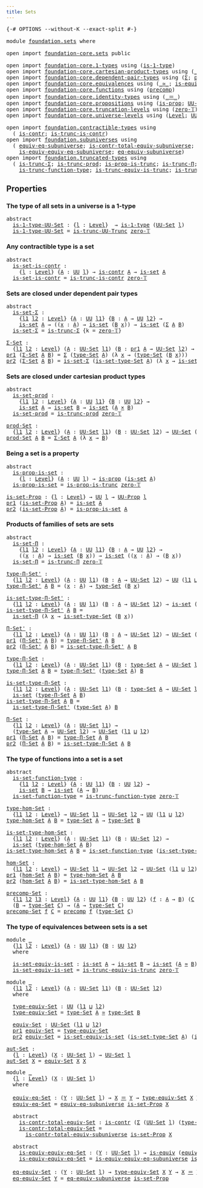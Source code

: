 ```yaml
---
title: Sets
---
```


<pre class="Agda"><a id="30" class="Symbol">{-#</a> <a id="34" class="Keyword">OPTIONS</a> <a id="42" class="Pragma">--without-K</a> <a id="54" class="Pragma">--exact-split</a> <a id="68" class="Symbol">#-}</a>

<a id="73" class="Keyword">module</a> <a id="80" href="foundation.sets.html" class="Module">foundation.sets</a> <a id="96" class="Keyword">where</a>

<a id="103" class="Keyword">open</a> <a id="108" class="Keyword">import</a> <a id="115" href="foundation-core.sets.html" class="Module">foundation-core.sets</a> <a id="136" class="Keyword">public</a>

<a id="144" class="Keyword">open</a> <a id="149" class="Keyword">import</a> <a id="156" href="foundation-core.1-types.html" class="Module">foundation-core.1-types</a> <a id="180" class="Keyword">using</a> <a id="186" class="Symbol">(</a><a id="187" href="foundation-core.1-types.html#807" class="Function">is-1-type</a><a id="196" class="Symbol">)</a>
<a id="198" class="Keyword">open</a> <a id="203" class="Keyword">import</a> <a id="210" href="foundation-core.cartesian-product-types.html" class="Module">foundation-core.cartesian-product-types</a> <a id="250" class="Keyword">using</a> <a id="256" class="Symbol">(</a><a id="257" href="foundation-core.cartesian-product-types.html#590" class="Function Operator">_×_</a><a id="260" class="Symbol">)</a>
<a id="262" class="Keyword">open</a> <a id="267" class="Keyword">import</a> <a id="274" href="foundation-core.dependent-pair-types.html" class="Module">foundation-core.dependent-pair-types</a> <a id="311" class="Keyword">using</a> <a id="317" class="Symbol">(</a><a id="318" href="foundation-core.dependent-pair-types.html#515" class="Record">Σ</a><a id="319" class="Symbol">;</a> <a id="321" href="foundation-core.dependent-pair-types.html#588" class="InductiveConstructor">pair</a><a id="325" class="Symbol">;</a> <a id="327" href="foundation-core.dependent-pair-types.html#605" class="Field">pr1</a><a id="330" class="Symbol">;</a> <a id="332" href="foundation-core.dependent-pair-types.html#617" class="Field">pr2</a><a id="335" class="Symbol">)</a>
<a id="337" class="Keyword">open</a> <a id="342" class="Keyword">import</a> <a id="349" href="foundation-core.equivalences.html" class="Module">foundation-core.equivalences</a> <a id="378" class="Keyword">using</a> <a id="384" class="Symbol">(</a><a id="385" href="foundation-core.equivalences.html#1621" class="Function Operator">_≃_</a><a id="388" class="Symbol">;</a> <a id="390" href="foundation-core.equivalences.html#1556" class="Function">is-equiv</a><a id="398" class="Symbol">)</a>
<a id="400" class="Keyword">open</a> <a id="405" class="Keyword">import</a> <a id="412" href="foundation-core.functions.html" class="Module">foundation-core.functions</a> <a id="438" class="Keyword">using</a> <a id="444" class="Symbol">(</a><a id="445" href="foundation-core.functions.html#938" class="Function">precomp</a><a id="452" class="Symbol">)</a>
<a id="454" class="Keyword">open</a> <a id="459" class="Keyword">import</a> <a id="466" href="foundation-core.identity-types.html" class="Module">foundation-core.identity-types</a> <a id="497" class="Keyword">using</a> <a id="503" class="Symbol">(</a><a id="504" href="foundation-core.identity-types.html#1865" class="Function Operator">_＝_</a><a id="507" class="Symbol">)</a>
<a id="509" class="Keyword">open</a> <a id="514" class="Keyword">import</a> <a id="521" href="foundation-core.propositions.html" class="Module">foundation-core.propositions</a> <a id="550" class="Keyword">using</a> <a id="556" class="Symbol">(</a><a id="557" href="foundation-core.propositions.html#1309" class="Function">is-prop</a><a id="564" class="Symbol">;</a> <a id="566" href="foundation-core.propositions.html#1393" class="Function">UU-Prop</a><a id="573" class="Symbol">)</a>
<a id="575" class="Keyword">open</a> <a id="580" class="Keyword">import</a> <a id="587" href="foundation-core.truncation-levels.html" class="Module">foundation-core.truncation-levels</a> <a id="621" class="Keyword">using</a> <a id="627" class="Symbol">(</a><a id="628" href="foundation-core.truncation-levels.html#492" class="Function">zero-𝕋</a><a id="634" class="Symbol">)</a>
<a id="636" class="Keyword">open</a> <a id="641" class="Keyword">import</a> <a id="648" href="foundation-core.universe-levels.html" class="Module">foundation-core.universe-levels</a> <a id="680" class="Keyword">using</a> <a id="686" class="Symbol">(</a><a id="687" href="Agda.Primitive.html#597" class="Postulate">Level</a><a id="692" class="Symbol">;</a> <a id="694" href="foundation-core.universe-levels.html#235" class="Primitive">UU</a><a id="696" class="Symbol">;</a> <a id="698" href="Agda.Primitive.html#810" class="Primitive Operator">_⊔_</a><a id="701" class="Symbol">)</a>

<a id="704" class="Keyword">open</a> <a id="709" class="Keyword">import</a> <a id="716" href="foundation.contractible-types.html" class="Module">foundation.contractible-types</a> <a id="746" class="Keyword">using</a>
  <a id="754" class="Symbol">(</a> <a id="756" href="foundation-core.contractible-types.html#1006" class="Function">is-contr</a><a id="764" class="Symbol">;</a> <a id="766" href="foundation.contractible-types.html#3778" class="Function">is-trunc-is-contr</a><a id="783" class="Symbol">)</a>
<a id="785" class="Keyword">open</a> <a id="790" class="Keyword">import</a> <a id="797" href="foundation.subuniverses.html" class="Module">foundation.subuniverses</a> <a id="821" class="Keyword">using</a>
  <a id="829" class="Symbol">(</a> <a id="831" href="foundation.subuniverses.html#2750" class="Function">equiv-eq-subuniverse</a><a id="851" class="Symbol">;</a> <a id="853" href="foundation.subuniverses.html#2955" class="Function">is-contr-total-equiv-subuniverse</a><a id="885" class="Symbol">;</a>
    <a id="891" href="foundation.subuniverses.html#3335" class="Function">is-equiv-equiv-eq-subuniverse</a><a id="920" class="Symbol">;</a> <a id="922" href="foundation.subuniverses.html#3975" class="Function">eq-equiv-subuniverse</a><a id="942" class="Symbol">)</a>
<a id="944" class="Keyword">open</a> <a id="949" class="Keyword">import</a> <a id="956" href="foundation.truncated-types.html" class="Module">foundation.truncated-types</a> <a id="983" class="Keyword">using</a>
  <a id="991" class="Symbol">(</a> <a id="993" href="foundation-core.truncated-types.html#5758" class="Function">is-trunc-Σ</a><a id="1003" class="Symbol">;</a> <a id="1005" href="foundation-core.truncated-types.html#7023" class="Function">is-trunc-prod</a><a id="1018" class="Symbol">;</a> <a id="1020" href="foundation-core.truncated-types.html#11466" class="Function">is-prop-is-trunc</a><a id="1036" class="Symbol">;</a> <a id="1038" href="foundation-core.truncated-types.html#8604" class="Function">is-trunc-Π</a><a id="1048" class="Symbol">;</a>
    <a id="1054" href="foundation-core.truncated-types.html#10454" class="Function">is-trunc-function-type</a><a id="1076" class="Symbol">;</a> <a id="1078" href="foundation-core.truncated-types.html#12037" class="Function">is-trunc-equiv-is-trunc</a><a id="1101" class="Symbol">;</a> <a id="1103" href="foundation.truncated-types.html#896" class="Function">is-trunc-UU-Trunc</a><a id="1120" class="Symbol">)</a>
</pre>
## Properties

### The type of all sets in a universe is a 1-type

<pre class="Agda"><a id="1198" class="Keyword">abstract</a>
  <a id="is-1-type-UU-Set"></a><a id="1209" href="foundation.sets.html#1209" class="Function">is-1-type-UU-Set</a> <a id="1226" class="Symbol">:</a> <a id="1228" class="Symbol">{</a><a id="1229" href="foundation.sets.html#1229" class="Bound">l</a> <a id="1231" class="Symbol">:</a> <a id="1233" href="Agda.Primitive.html#597" class="Postulate">Level</a><a id="1238" class="Symbol">}</a>  <a id="1241" class="Symbol">→</a> <a id="1243" href="foundation-core.1-types.html#807" class="Function">is-1-type</a> <a id="1253" class="Symbol">(</a><a id="1254" href="foundation-core.sets.html#1190" class="Function">UU-Set</a> <a id="1261" href="foundation.sets.html#1229" class="Bound">l</a><a id="1262" class="Symbol">)</a>
  <a id="1266" href="foundation.sets.html#1209" class="Function">is-1-type-UU-Set</a> <a id="1283" class="Symbol">=</a> <a id="1285" href="foundation.truncated-types.html#896" class="Function">is-trunc-UU-Trunc</a> <a id="1303" href="foundation-core.truncation-levels.html#492" class="Function">zero-𝕋</a>
</pre>
### Any contractible type is a set

<pre class="Agda"><a id="1359" class="Keyword">abstract</a>
  <a id="is-set-is-contr"></a><a id="1370" href="foundation.sets.html#1370" class="Function">is-set-is-contr</a> <a id="1386" class="Symbol">:</a>
    <a id="1392" class="Symbol">{</a><a id="1393" href="foundation.sets.html#1393" class="Bound">l</a> <a id="1395" class="Symbol">:</a> <a id="1397" href="Agda.Primitive.html#597" class="Postulate">Level</a><a id="1402" class="Symbol">}</a> <a id="1404" class="Symbol">{</a><a id="1405" href="foundation.sets.html#1405" class="Bound">A</a> <a id="1407" class="Symbol">:</a> <a id="1409" href="foundation-core.universe-levels.html#235" class="Primitive">UU</a> <a id="1412" href="foundation.sets.html#1393" class="Bound">l</a><a id="1413" class="Symbol">}</a> <a id="1415" class="Symbol">→</a> <a id="1417" href="foundation-core.contractible-types.html#1006" class="Function">is-contr</a> <a id="1426" href="foundation.sets.html#1405" class="Bound">A</a> <a id="1428" class="Symbol">→</a> <a id="1430" href="foundation-core.sets.html#1113" class="Function">is-set</a> <a id="1437" href="foundation.sets.html#1405" class="Bound">A</a>
  <a id="1441" href="foundation.sets.html#1370" class="Function">is-set-is-contr</a> <a id="1457" class="Symbol">=</a> <a id="1459" href="foundation.contractible-types.html#3778" class="Function">is-trunc-is-contr</a> <a id="1477" href="foundation-core.truncation-levels.html#492" class="Function">zero-𝕋</a>
</pre>
### Sets are closed under dependent pair types

<pre class="Agda"><a id="1545" class="Keyword">abstract</a>
  <a id="is-set-Σ"></a><a id="1556" href="foundation.sets.html#1556" class="Function">is-set-Σ</a> <a id="1565" class="Symbol">:</a>
    <a id="1571" class="Symbol">{</a><a id="1572" href="foundation.sets.html#1572" class="Bound">l1</a> <a id="1575" href="foundation.sets.html#1575" class="Bound">l2</a> <a id="1578" class="Symbol">:</a> <a id="1580" href="Agda.Primitive.html#597" class="Postulate">Level</a><a id="1585" class="Symbol">}</a> <a id="1587" class="Symbol">{</a><a id="1588" href="foundation.sets.html#1588" class="Bound">A</a> <a id="1590" class="Symbol">:</a> <a id="1592" href="foundation-core.universe-levels.html#235" class="Primitive">UU</a> <a id="1595" href="foundation.sets.html#1572" class="Bound">l1</a><a id="1597" class="Symbol">}</a> <a id="1599" class="Symbol">{</a><a id="1600" href="foundation.sets.html#1600" class="Bound">B</a> <a id="1602" class="Symbol">:</a> <a id="1604" href="foundation.sets.html#1588" class="Bound">A</a> <a id="1606" class="Symbol">→</a> <a id="1608" href="foundation-core.universe-levels.html#235" class="Primitive">UU</a> <a id="1611" href="foundation.sets.html#1575" class="Bound">l2</a><a id="1613" class="Symbol">}</a> <a id="1615" class="Symbol">→</a>
    <a id="1621" href="foundation-core.sets.html#1113" class="Function">is-set</a> <a id="1628" href="foundation.sets.html#1588" class="Bound">A</a> <a id="1630" class="Symbol">→</a> <a id="1632" class="Symbol">((</a><a id="1634" href="foundation.sets.html#1634" class="Bound">x</a> <a id="1636" class="Symbol">:</a> <a id="1638" href="foundation.sets.html#1588" class="Bound">A</a><a id="1639" class="Symbol">)</a> <a id="1641" class="Symbol">→</a> <a id="1643" href="foundation-core.sets.html#1113" class="Function">is-set</a> <a id="1650" class="Symbol">(</a><a id="1651" href="foundation.sets.html#1600" class="Bound">B</a> <a id="1653" href="foundation.sets.html#1634" class="Bound">x</a><a id="1654" class="Symbol">))</a> <a id="1657" class="Symbol">→</a> <a id="1659" href="foundation-core.sets.html#1113" class="Function">is-set</a> <a id="1666" class="Symbol">(</a><a id="1667" href="foundation-core.dependent-pair-types.html#515" class="Record">Σ</a> <a id="1669" href="foundation.sets.html#1588" class="Bound">A</a> <a id="1671" href="foundation.sets.html#1600" class="Bound">B</a><a id="1672" class="Symbol">)</a>
  <a id="1676" href="foundation.sets.html#1556" class="Function">is-set-Σ</a> <a id="1685" class="Symbol">=</a> <a id="1687" href="foundation-core.truncated-types.html#5758" class="Function">is-trunc-Σ</a> <a id="1698" class="Symbol">{</a><a id="1699" class="Argument">k</a> <a id="1701" class="Symbol">=</a> <a id="1703" href="foundation-core.truncation-levels.html#492" class="Function">zero-𝕋</a><a id="1709" class="Symbol">}</a>

<a id="Σ-Set"></a><a id="1712" href="foundation.sets.html#1712" class="Function">Σ-Set</a> <a id="1718" class="Symbol">:</a>
  <a id="1722" class="Symbol">{</a><a id="1723" href="foundation.sets.html#1723" class="Bound">l1</a> <a id="1726" href="foundation.sets.html#1726" class="Bound">l2</a> <a id="1729" class="Symbol">:</a> <a id="1731" href="Agda.Primitive.html#597" class="Postulate">Level</a><a id="1736" class="Symbol">}</a> <a id="1738" class="Symbol">(</a><a id="1739" href="foundation.sets.html#1739" class="Bound">A</a> <a id="1741" class="Symbol">:</a> <a id="1743" href="foundation-core.sets.html#1190" class="Function">UU-Set</a> <a id="1750" href="foundation.sets.html#1723" class="Bound">l1</a><a id="1752" class="Symbol">)</a> <a id="1754" class="Symbol">(</a><a id="1755" href="foundation.sets.html#1755" class="Bound">B</a> <a id="1757" class="Symbol">:</a> <a id="1759" href="foundation-core.dependent-pair-types.html#605" class="Field">pr1</a> <a id="1763" href="foundation.sets.html#1739" class="Bound">A</a> <a id="1765" class="Symbol">→</a> <a id="1767" href="foundation-core.sets.html#1190" class="Function">UU-Set</a> <a id="1774" href="foundation.sets.html#1726" class="Bound">l2</a><a id="1776" class="Symbol">)</a> <a id="1778" class="Symbol">→</a> <a id="1780" href="foundation-core.sets.html#1190" class="Function">UU-Set</a> <a id="1787" class="Symbol">(</a><a id="1788" href="foundation.sets.html#1723" class="Bound">l1</a> <a id="1791" href="Agda.Primitive.html#810" class="Primitive Operator">⊔</a> <a id="1793" href="foundation.sets.html#1726" class="Bound">l2</a><a id="1795" class="Symbol">)</a>
<a id="1797" href="foundation-core.dependent-pair-types.html#605" class="Field">pr1</a> <a id="1801" class="Symbol">(</a><a id="1802" href="foundation.sets.html#1712" class="Function">Σ-Set</a> <a id="1808" href="foundation.sets.html#1808" class="Bound">A</a> <a id="1810" href="foundation.sets.html#1810" class="Bound">B</a><a id="1811" class="Symbol">)</a> <a id="1813" class="Symbol">=</a> <a id="1815" href="foundation-core.dependent-pair-types.html#515" class="Record">Σ</a> <a id="1817" class="Symbol">(</a><a id="1818" href="foundation-core.sets.html#1304" class="Function">type-Set</a> <a id="1827" href="foundation.sets.html#1808" class="Bound">A</a><a id="1828" class="Symbol">)</a> <a id="1830" class="Symbol">(λ</a> <a id="1833" href="foundation.sets.html#1833" class="Bound">x</a> <a id="1835" class="Symbol">→</a> <a id="1837" class="Symbol">(</a><a id="1838" href="foundation-core.sets.html#1304" class="Function">type-Set</a> <a id="1847" class="Symbol">(</a><a id="1848" href="foundation.sets.html#1810" class="Bound">B</a> <a id="1850" href="foundation.sets.html#1833" class="Bound">x</a><a id="1851" class="Symbol">)))</a>
<a id="1855" href="foundation-core.dependent-pair-types.html#617" class="Field">pr2</a> <a id="1859" class="Symbol">(</a><a id="1860" href="foundation.sets.html#1712" class="Function">Σ-Set</a> <a id="1866" href="foundation.sets.html#1866" class="Bound">A</a> <a id="1868" href="foundation.sets.html#1868" class="Bound">B</a><a id="1869" class="Symbol">)</a> <a id="1871" class="Symbol">=</a> <a id="1873" href="foundation.sets.html#1556" class="Function">is-set-Σ</a> <a id="1882" class="Symbol">(</a><a id="1883" href="foundation-core.sets.html#1355" class="Function">is-set-type-Set</a> <a id="1899" href="foundation.sets.html#1866" class="Bound">A</a><a id="1900" class="Symbol">)</a> <a id="1902" class="Symbol">(λ</a> <a id="1905" href="foundation.sets.html#1905" class="Bound">x</a> <a id="1907" class="Symbol">→</a> <a id="1909" href="foundation-core.sets.html#1355" class="Function">is-set-type-Set</a> <a id="1925" class="Symbol">(</a><a id="1926" href="foundation.sets.html#1868" class="Bound">B</a> <a id="1928" href="foundation.sets.html#1905" class="Bound">x</a><a id="1929" class="Symbol">))</a>
</pre>
### Sets are closed under cartesian product types

<pre class="Agda"><a id="1996" class="Keyword">abstract</a>
  <a id="is-set-prod"></a><a id="2007" href="foundation.sets.html#2007" class="Function">is-set-prod</a> <a id="2019" class="Symbol">:</a>
    <a id="2025" class="Symbol">{</a><a id="2026" href="foundation.sets.html#2026" class="Bound">l1</a> <a id="2029" href="foundation.sets.html#2029" class="Bound">l2</a> <a id="2032" class="Symbol">:</a> <a id="2034" href="Agda.Primitive.html#597" class="Postulate">Level</a><a id="2039" class="Symbol">}</a> <a id="2041" class="Symbol">{</a><a id="2042" href="foundation.sets.html#2042" class="Bound">A</a> <a id="2044" class="Symbol">:</a> <a id="2046" href="foundation-core.universe-levels.html#235" class="Primitive">UU</a> <a id="2049" href="foundation.sets.html#2026" class="Bound">l1</a><a id="2051" class="Symbol">}</a> <a id="2053" class="Symbol">{</a><a id="2054" href="foundation.sets.html#2054" class="Bound">B</a> <a id="2056" class="Symbol">:</a> <a id="2058" href="foundation-core.universe-levels.html#235" class="Primitive">UU</a> <a id="2061" href="foundation.sets.html#2029" class="Bound">l2</a><a id="2063" class="Symbol">}</a> <a id="2065" class="Symbol">→</a>
    <a id="2071" href="foundation-core.sets.html#1113" class="Function">is-set</a> <a id="2078" href="foundation.sets.html#2042" class="Bound">A</a> <a id="2080" class="Symbol">→</a> <a id="2082" href="foundation-core.sets.html#1113" class="Function">is-set</a> <a id="2089" href="foundation.sets.html#2054" class="Bound">B</a> <a id="2091" class="Symbol">→</a> <a id="2093" href="foundation-core.sets.html#1113" class="Function">is-set</a> <a id="2100" class="Symbol">(</a><a id="2101" href="foundation.sets.html#2042" class="Bound">A</a> <a id="2103" href="foundation-core.cartesian-product-types.html#590" class="Function Operator">×</a> <a id="2105" href="foundation.sets.html#2054" class="Bound">B</a><a id="2106" class="Symbol">)</a>
  <a id="2110" href="foundation.sets.html#2007" class="Function">is-set-prod</a> <a id="2122" class="Symbol">=</a> <a id="2124" href="foundation-core.truncated-types.html#7023" class="Function">is-trunc-prod</a> <a id="2138" href="foundation-core.truncation-levels.html#492" class="Function">zero-𝕋</a>
  
<a id="prod-Set"></a><a id="2148" href="foundation.sets.html#2148" class="Function">prod-Set</a> <a id="2157" class="Symbol">:</a>
  <a id="2161" class="Symbol">{</a><a id="2162" href="foundation.sets.html#2162" class="Bound">l1</a> <a id="2165" href="foundation.sets.html#2165" class="Bound">l2</a> <a id="2168" class="Symbol">:</a> <a id="2170" href="Agda.Primitive.html#597" class="Postulate">Level</a><a id="2175" class="Symbol">}</a> <a id="2177" class="Symbol">(</a><a id="2178" href="foundation.sets.html#2178" class="Bound">A</a> <a id="2180" class="Symbol">:</a> <a id="2182" href="foundation-core.sets.html#1190" class="Function">UU-Set</a> <a id="2189" href="foundation.sets.html#2162" class="Bound">l1</a><a id="2191" class="Symbol">)</a> <a id="2193" class="Symbol">(</a><a id="2194" href="foundation.sets.html#2194" class="Bound">B</a> <a id="2196" class="Symbol">:</a> <a id="2198" href="foundation-core.sets.html#1190" class="Function">UU-Set</a> <a id="2205" href="foundation.sets.html#2165" class="Bound">l2</a><a id="2207" class="Symbol">)</a> <a id="2209" class="Symbol">→</a> <a id="2211" href="foundation-core.sets.html#1190" class="Function">UU-Set</a> <a id="2218" class="Symbol">(</a><a id="2219" href="foundation.sets.html#2162" class="Bound">l1</a> <a id="2222" href="Agda.Primitive.html#810" class="Primitive Operator">⊔</a> <a id="2224" href="foundation.sets.html#2165" class="Bound">l2</a><a id="2226" class="Symbol">)</a>
<a id="2228" href="foundation.sets.html#2148" class="Function">prod-Set</a> <a id="2237" href="foundation.sets.html#2237" class="Bound">A</a> <a id="2239" href="foundation.sets.html#2239" class="Bound">B</a> <a id="2241" class="Symbol">=</a> <a id="2243" href="foundation.sets.html#1712" class="Function">Σ-Set</a> <a id="2249" href="foundation.sets.html#2237" class="Bound">A</a> <a id="2251" class="Symbol">(λ</a> <a id="2254" href="foundation.sets.html#2254" class="Bound">x</a> <a id="2256" class="Symbol">→</a> <a id="2258" href="foundation.sets.html#2239" class="Bound">B</a><a id="2259" class="Symbol">)</a>
</pre>
### Being a set is a property

<pre class="Agda"><a id="2305" class="Keyword">abstract</a>
  <a id="is-prop-is-set"></a><a id="2316" href="foundation.sets.html#2316" class="Function">is-prop-is-set</a> <a id="2331" class="Symbol">:</a>
    <a id="2337" class="Symbol">{</a><a id="2338" href="foundation.sets.html#2338" class="Bound">l</a> <a id="2340" class="Symbol">:</a> <a id="2342" href="Agda.Primitive.html#597" class="Postulate">Level</a><a id="2347" class="Symbol">}</a> <a id="2349" class="Symbol">(</a><a id="2350" href="foundation.sets.html#2350" class="Bound">A</a> <a id="2352" class="Symbol">:</a> <a id="2354" href="foundation-core.universe-levels.html#235" class="Primitive">UU</a> <a id="2357" href="foundation.sets.html#2338" class="Bound">l</a><a id="2358" class="Symbol">)</a> <a id="2360" class="Symbol">→</a> <a id="2362" href="foundation-core.propositions.html#1309" class="Function">is-prop</a> <a id="2370" class="Symbol">(</a><a id="2371" href="foundation-core.sets.html#1113" class="Function">is-set</a> <a id="2378" href="foundation.sets.html#2350" class="Bound">A</a><a id="2379" class="Symbol">)</a>
  <a id="2383" href="foundation.sets.html#2316" class="Function">is-prop-is-set</a> <a id="2398" class="Symbol">=</a> <a id="2400" href="foundation-core.truncated-types.html#11466" class="Function">is-prop-is-trunc</a> <a id="2417" href="foundation-core.truncation-levels.html#492" class="Function">zero-𝕋</a>

<a id="is-set-Prop"></a><a id="2425" href="foundation.sets.html#2425" class="Function">is-set-Prop</a> <a id="2437" class="Symbol">:</a> <a id="2439" class="Symbol">{</a><a id="2440" href="foundation.sets.html#2440" class="Bound">l</a> <a id="2442" class="Symbol">:</a> <a id="2444" href="Agda.Primitive.html#597" class="Postulate">Level</a><a id="2449" class="Symbol">}</a> <a id="2451" class="Symbol">→</a> <a id="2453" href="foundation-core.universe-levels.html#235" class="Primitive">UU</a> <a id="2456" href="foundation.sets.html#2440" class="Bound">l</a> <a id="2458" class="Symbol">→</a> <a id="2460" href="foundation-core.propositions.html#1393" class="Function">UU-Prop</a> <a id="2468" href="foundation.sets.html#2440" class="Bound">l</a>
<a id="2470" href="foundation-core.dependent-pair-types.html#605" class="Field">pr1</a> <a id="2474" class="Symbol">(</a><a id="2475" href="foundation.sets.html#2425" class="Function">is-set-Prop</a> <a id="2487" href="foundation.sets.html#2487" class="Bound">A</a><a id="2488" class="Symbol">)</a> <a id="2490" class="Symbol">=</a> <a id="2492" href="foundation-core.sets.html#1113" class="Function">is-set</a> <a id="2499" href="foundation.sets.html#2487" class="Bound">A</a>
<a id="2501" href="foundation-core.dependent-pair-types.html#617" class="Field">pr2</a> <a id="2505" class="Symbol">(</a><a id="2506" href="foundation.sets.html#2425" class="Function">is-set-Prop</a> <a id="2518" href="foundation.sets.html#2518" class="Bound">A</a><a id="2519" class="Symbol">)</a> <a id="2521" class="Symbol">=</a> <a id="2523" href="foundation.sets.html#2316" class="Function">is-prop-is-set</a> <a id="2538" href="foundation.sets.html#2518" class="Bound">A</a>
</pre>
### Products of families of sets are sets

<pre class="Agda"><a id="2596" class="Keyword">abstract</a>
  <a id="is-set-Π"></a><a id="2607" href="foundation.sets.html#2607" class="Function">is-set-Π</a> <a id="2616" class="Symbol">:</a>
    <a id="2622" class="Symbol">{</a><a id="2623" href="foundation.sets.html#2623" class="Bound">l1</a> <a id="2626" href="foundation.sets.html#2626" class="Bound">l2</a> <a id="2629" class="Symbol">:</a> <a id="2631" href="Agda.Primitive.html#597" class="Postulate">Level</a><a id="2636" class="Symbol">}</a> <a id="2638" class="Symbol">{</a><a id="2639" href="foundation.sets.html#2639" class="Bound">A</a> <a id="2641" class="Symbol">:</a> <a id="2643" href="foundation-core.universe-levels.html#235" class="Primitive">UU</a> <a id="2646" href="foundation.sets.html#2623" class="Bound">l1</a><a id="2648" class="Symbol">}</a> <a id="2650" class="Symbol">{</a><a id="2651" href="foundation.sets.html#2651" class="Bound">B</a> <a id="2653" class="Symbol">:</a> <a id="2655" href="foundation.sets.html#2639" class="Bound">A</a> <a id="2657" class="Symbol">→</a> <a id="2659" href="foundation-core.universe-levels.html#235" class="Primitive">UU</a> <a id="2662" href="foundation.sets.html#2626" class="Bound">l2</a><a id="2664" class="Symbol">}</a> <a id="2666" class="Symbol">→</a>
    <a id="2672" class="Symbol">((</a><a id="2674" href="foundation.sets.html#2674" class="Bound">x</a> <a id="2676" class="Symbol">:</a> <a id="2678" href="foundation.sets.html#2639" class="Bound">A</a><a id="2679" class="Symbol">)</a> <a id="2681" class="Symbol">→</a> <a id="2683" href="foundation-core.sets.html#1113" class="Function">is-set</a> <a id="2690" class="Symbol">(</a><a id="2691" href="foundation.sets.html#2651" class="Bound">B</a> <a id="2693" href="foundation.sets.html#2674" class="Bound">x</a><a id="2694" class="Symbol">))</a> <a id="2697" class="Symbol">→</a> <a id="2699" href="foundation-core.sets.html#1113" class="Function">is-set</a> <a id="2706" class="Symbol">((</a><a id="2708" href="foundation.sets.html#2708" class="Bound">x</a> <a id="2710" class="Symbol">:</a> <a id="2712" href="foundation.sets.html#2639" class="Bound">A</a><a id="2713" class="Symbol">)</a> <a id="2715" class="Symbol">→</a> <a id="2717" class="Symbol">(</a><a id="2718" href="foundation.sets.html#2651" class="Bound">B</a> <a id="2720" href="foundation.sets.html#2708" class="Bound">x</a><a id="2721" class="Symbol">))</a>
  <a id="2726" href="foundation.sets.html#2607" class="Function">is-set-Π</a> <a id="2735" class="Symbol">=</a> <a id="2737" href="foundation-core.truncated-types.html#8604" class="Function">is-trunc-Π</a> <a id="2748" href="foundation-core.truncation-levels.html#492" class="Function">zero-𝕋</a>

<a id="type-Π-Set&#39;"></a><a id="2756" href="foundation.sets.html#2756" class="Function">type-Π-Set&#39;</a> <a id="2768" class="Symbol">:</a>
  <a id="2772" class="Symbol">{</a><a id="2773" href="foundation.sets.html#2773" class="Bound">l1</a> <a id="2776" href="foundation.sets.html#2776" class="Bound">l2</a> <a id="2779" class="Symbol">:</a> <a id="2781" href="Agda.Primitive.html#597" class="Postulate">Level</a><a id="2786" class="Symbol">}</a> <a id="2788" class="Symbol">(</a><a id="2789" href="foundation.sets.html#2789" class="Bound">A</a> <a id="2791" class="Symbol">:</a> <a id="2793" href="foundation-core.universe-levels.html#235" class="Primitive">UU</a> <a id="2796" href="foundation.sets.html#2773" class="Bound">l1</a><a id="2798" class="Symbol">)</a> <a id="2800" class="Symbol">(</a><a id="2801" href="foundation.sets.html#2801" class="Bound">B</a> <a id="2803" class="Symbol">:</a> <a id="2805" href="foundation.sets.html#2789" class="Bound">A</a> <a id="2807" class="Symbol">→</a> <a id="2809" href="foundation-core.sets.html#1190" class="Function">UU-Set</a> <a id="2816" href="foundation.sets.html#2776" class="Bound">l2</a><a id="2818" class="Symbol">)</a> <a id="2820" class="Symbol">→</a> <a id="2822" href="foundation-core.universe-levels.html#235" class="Primitive">UU</a> <a id="2825" class="Symbol">(</a><a id="2826" href="foundation.sets.html#2773" class="Bound">l1</a> <a id="2829" href="Agda.Primitive.html#810" class="Primitive Operator">⊔</a> <a id="2831" href="foundation.sets.html#2776" class="Bound">l2</a><a id="2833" class="Symbol">)</a>
<a id="2835" href="foundation.sets.html#2756" class="Function">type-Π-Set&#39;</a> <a id="2847" href="foundation.sets.html#2847" class="Bound">A</a> <a id="2849" href="foundation.sets.html#2849" class="Bound">B</a> <a id="2851" class="Symbol">=</a> <a id="2853" class="Symbol">(</a><a id="2854" href="foundation.sets.html#2854" class="Bound">x</a> <a id="2856" class="Symbol">:</a> <a id="2858" href="foundation.sets.html#2847" class="Bound">A</a><a id="2859" class="Symbol">)</a> <a id="2861" class="Symbol">→</a> <a id="2863" href="foundation-core.sets.html#1304" class="Function">type-Set</a> <a id="2872" class="Symbol">(</a><a id="2873" href="foundation.sets.html#2849" class="Bound">B</a> <a id="2875" href="foundation.sets.html#2854" class="Bound">x</a><a id="2876" class="Symbol">)</a>

<a id="is-set-type-Π-Set&#39;"></a><a id="2879" href="foundation.sets.html#2879" class="Function">is-set-type-Π-Set&#39;</a> <a id="2898" class="Symbol">:</a>
  <a id="2902" class="Symbol">{</a><a id="2903" href="foundation.sets.html#2903" class="Bound">l1</a> <a id="2906" href="foundation.sets.html#2906" class="Bound">l2</a> <a id="2909" class="Symbol">:</a> <a id="2911" href="Agda.Primitive.html#597" class="Postulate">Level</a><a id="2916" class="Symbol">}</a> <a id="2918" class="Symbol">(</a><a id="2919" href="foundation.sets.html#2919" class="Bound">A</a> <a id="2921" class="Symbol">:</a> <a id="2923" href="foundation-core.universe-levels.html#235" class="Primitive">UU</a> <a id="2926" href="foundation.sets.html#2903" class="Bound">l1</a><a id="2928" class="Symbol">)</a> <a id="2930" class="Symbol">(</a><a id="2931" href="foundation.sets.html#2931" class="Bound">B</a> <a id="2933" class="Symbol">:</a> <a id="2935" href="foundation.sets.html#2919" class="Bound">A</a> <a id="2937" class="Symbol">→</a> <a id="2939" href="foundation-core.sets.html#1190" class="Function">UU-Set</a> <a id="2946" href="foundation.sets.html#2906" class="Bound">l2</a><a id="2948" class="Symbol">)</a> <a id="2950" class="Symbol">→</a> <a id="2952" href="foundation-core.sets.html#1113" class="Function">is-set</a> <a id="2959" class="Symbol">(</a><a id="2960" href="foundation.sets.html#2756" class="Function">type-Π-Set&#39;</a> <a id="2972" href="foundation.sets.html#2919" class="Bound">A</a> <a id="2974" href="foundation.sets.html#2931" class="Bound">B</a><a id="2975" class="Symbol">)</a>
<a id="2977" href="foundation.sets.html#2879" class="Function">is-set-type-Π-Set&#39;</a> <a id="2996" href="foundation.sets.html#2996" class="Bound">A</a> <a id="2998" href="foundation.sets.html#2998" class="Bound">B</a> <a id="3000" class="Symbol">=</a>
  <a id="3004" href="foundation.sets.html#2607" class="Function">is-set-Π</a> <a id="3013" class="Symbol">(λ</a> <a id="3016" href="foundation.sets.html#3016" class="Bound">x</a> <a id="3018" class="Symbol">→</a> <a id="3020" href="foundation-core.sets.html#1355" class="Function">is-set-type-Set</a> <a id="3036" class="Symbol">(</a><a id="3037" href="foundation.sets.html#2998" class="Bound">B</a> <a id="3039" href="foundation.sets.html#3016" class="Bound">x</a><a id="3040" class="Symbol">))</a>

<a id="Π-Set&#39;"></a><a id="3044" href="foundation.sets.html#3044" class="Function">Π-Set&#39;</a> <a id="3051" class="Symbol">:</a>
  <a id="3055" class="Symbol">{</a><a id="3056" href="foundation.sets.html#3056" class="Bound">l1</a> <a id="3059" href="foundation.sets.html#3059" class="Bound">l2</a> <a id="3062" class="Symbol">:</a> <a id="3064" href="Agda.Primitive.html#597" class="Postulate">Level</a><a id="3069" class="Symbol">}</a> <a id="3071" class="Symbol">(</a><a id="3072" href="foundation.sets.html#3072" class="Bound">A</a> <a id="3074" class="Symbol">:</a> <a id="3076" href="foundation-core.universe-levels.html#235" class="Primitive">UU</a> <a id="3079" href="foundation.sets.html#3056" class="Bound">l1</a><a id="3081" class="Symbol">)</a> <a id="3083" class="Symbol">(</a><a id="3084" href="foundation.sets.html#3084" class="Bound">B</a> <a id="3086" class="Symbol">:</a> <a id="3088" href="foundation.sets.html#3072" class="Bound">A</a> <a id="3090" class="Symbol">→</a> <a id="3092" href="foundation-core.sets.html#1190" class="Function">UU-Set</a> <a id="3099" href="foundation.sets.html#3059" class="Bound">l2</a><a id="3101" class="Symbol">)</a> <a id="3103" class="Symbol">→</a> <a id="3105" href="foundation-core.sets.html#1190" class="Function">UU-Set</a> <a id="3112" class="Symbol">(</a><a id="3113" href="foundation.sets.html#3056" class="Bound">l1</a> <a id="3116" href="Agda.Primitive.html#810" class="Primitive Operator">⊔</a> <a id="3118" href="foundation.sets.html#3059" class="Bound">l2</a><a id="3120" class="Symbol">)</a>
<a id="3122" href="foundation-core.dependent-pair-types.html#605" class="Field">pr1</a> <a id="3126" class="Symbol">(</a><a id="3127" href="foundation.sets.html#3044" class="Function">Π-Set&#39;</a> <a id="3134" href="foundation.sets.html#3134" class="Bound">A</a> <a id="3136" href="foundation.sets.html#3136" class="Bound">B</a><a id="3137" class="Symbol">)</a> <a id="3139" class="Symbol">=</a> <a id="3141" href="foundation.sets.html#2756" class="Function">type-Π-Set&#39;</a> <a id="3153" href="foundation.sets.html#3134" class="Bound">A</a> <a id="3155" href="foundation.sets.html#3136" class="Bound">B</a>
<a id="3157" href="foundation-core.dependent-pair-types.html#617" class="Field">pr2</a> <a id="3161" class="Symbol">(</a><a id="3162" href="foundation.sets.html#3044" class="Function">Π-Set&#39;</a> <a id="3169" href="foundation.sets.html#3169" class="Bound">A</a> <a id="3171" href="foundation.sets.html#3171" class="Bound">B</a><a id="3172" class="Symbol">)</a> <a id="3174" class="Symbol">=</a> <a id="3176" href="foundation.sets.html#2879" class="Function">is-set-type-Π-Set&#39;</a> <a id="3195" href="foundation.sets.html#3169" class="Bound">A</a> <a id="3197" href="foundation.sets.html#3171" class="Bound">B</a>

<a id="type-Π-Set"></a><a id="3200" href="foundation.sets.html#3200" class="Function">type-Π-Set</a> <a id="3211" class="Symbol">:</a>
  <a id="3215" class="Symbol">{</a><a id="3216" href="foundation.sets.html#3216" class="Bound">l1</a> <a id="3219" href="foundation.sets.html#3219" class="Bound">l2</a> <a id="3222" class="Symbol">:</a> <a id="3224" href="Agda.Primitive.html#597" class="Postulate">Level</a><a id="3229" class="Symbol">}</a> <a id="3231" class="Symbol">(</a><a id="3232" href="foundation.sets.html#3232" class="Bound">A</a> <a id="3234" class="Symbol">:</a> <a id="3236" href="foundation-core.sets.html#1190" class="Function">UU-Set</a> <a id="3243" href="foundation.sets.html#3216" class="Bound">l1</a><a id="3245" class="Symbol">)</a> <a id="3247" class="Symbol">(</a><a id="3248" href="foundation.sets.html#3248" class="Bound">B</a> <a id="3250" class="Symbol">:</a> <a id="3252" href="foundation-core.sets.html#1304" class="Function">type-Set</a> <a id="3261" href="foundation.sets.html#3232" class="Bound">A</a> <a id="3263" class="Symbol">→</a> <a id="3265" href="foundation-core.sets.html#1190" class="Function">UU-Set</a> <a id="3272" href="foundation.sets.html#3219" class="Bound">l2</a><a id="3274" class="Symbol">)</a> <a id="3276" class="Symbol">→</a> <a id="3278" href="foundation-core.universe-levels.html#235" class="Primitive">UU</a> <a id="3281" class="Symbol">(</a><a id="3282" href="foundation.sets.html#3216" class="Bound">l1</a> <a id="3285" href="Agda.Primitive.html#810" class="Primitive Operator">⊔</a> <a id="3287" href="foundation.sets.html#3219" class="Bound">l2</a><a id="3289" class="Symbol">)</a>
<a id="3291" href="foundation.sets.html#3200" class="Function">type-Π-Set</a> <a id="3302" href="foundation.sets.html#3302" class="Bound">A</a> <a id="3304" href="foundation.sets.html#3304" class="Bound">B</a> <a id="3306" class="Symbol">=</a> <a id="3308" href="foundation.sets.html#2756" class="Function">type-Π-Set&#39;</a> <a id="3320" class="Symbol">(</a><a id="3321" href="foundation-core.sets.html#1304" class="Function">type-Set</a> <a id="3330" href="foundation.sets.html#3302" class="Bound">A</a><a id="3331" class="Symbol">)</a> <a id="3333" href="foundation.sets.html#3304" class="Bound">B</a>

<a id="is-set-type-Π-Set"></a><a id="3336" href="foundation.sets.html#3336" class="Function">is-set-type-Π-Set</a> <a id="3354" class="Symbol">:</a>
  <a id="3358" class="Symbol">{</a><a id="3359" href="foundation.sets.html#3359" class="Bound">l1</a> <a id="3362" href="foundation.sets.html#3362" class="Bound">l2</a> <a id="3365" class="Symbol">:</a> <a id="3367" href="Agda.Primitive.html#597" class="Postulate">Level</a><a id="3372" class="Symbol">}</a> <a id="3374" class="Symbol">(</a><a id="3375" href="foundation.sets.html#3375" class="Bound">A</a> <a id="3377" class="Symbol">:</a> <a id="3379" href="foundation-core.sets.html#1190" class="Function">UU-Set</a> <a id="3386" href="foundation.sets.html#3359" class="Bound">l1</a><a id="3388" class="Symbol">)</a> <a id="3390" class="Symbol">(</a><a id="3391" href="foundation.sets.html#3391" class="Bound">B</a> <a id="3393" class="Symbol">:</a> <a id="3395" href="foundation-core.sets.html#1304" class="Function">type-Set</a> <a id="3404" href="foundation.sets.html#3375" class="Bound">A</a> <a id="3406" class="Symbol">→</a> <a id="3408" href="foundation-core.sets.html#1190" class="Function">UU-Set</a> <a id="3415" href="foundation.sets.html#3362" class="Bound">l2</a><a id="3417" class="Symbol">)</a> <a id="3419" class="Symbol">→</a>
  <a id="3423" href="foundation-core.sets.html#1113" class="Function">is-set</a> <a id="3430" class="Symbol">(</a><a id="3431" href="foundation.sets.html#3200" class="Function">type-Π-Set</a> <a id="3442" href="foundation.sets.html#3375" class="Bound">A</a> <a id="3444" href="foundation.sets.html#3391" class="Bound">B</a><a id="3445" class="Symbol">)</a>
<a id="3447" href="foundation.sets.html#3336" class="Function">is-set-type-Π-Set</a> <a id="3465" href="foundation.sets.html#3465" class="Bound">A</a> <a id="3467" href="foundation.sets.html#3467" class="Bound">B</a> <a id="3469" class="Symbol">=</a>
  <a id="3473" href="foundation.sets.html#2879" class="Function">is-set-type-Π-Set&#39;</a> <a id="3492" class="Symbol">(</a><a id="3493" href="foundation-core.sets.html#1304" class="Function">type-Set</a> <a id="3502" href="foundation.sets.html#3465" class="Bound">A</a><a id="3503" class="Symbol">)</a> <a id="3505" href="foundation.sets.html#3467" class="Bound">B</a>

<a id="Π-Set"></a><a id="3508" href="foundation.sets.html#3508" class="Function">Π-Set</a> <a id="3514" class="Symbol">:</a>
  <a id="3518" class="Symbol">{</a><a id="3519" href="foundation.sets.html#3519" class="Bound">l1</a> <a id="3522" href="foundation.sets.html#3522" class="Bound">l2</a> <a id="3525" class="Symbol">:</a> <a id="3527" href="Agda.Primitive.html#597" class="Postulate">Level</a><a id="3532" class="Symbol">}</a> <a id="3534" class="Symbol">(</a><a id="3535" href="foundation.sets.html#3535" class="Bound">A</a> <a id="3537" class="Symbol">:</a> <a id="3539" href="foundation-core.sets.html#1190" class="Function">UU-Set</a> <a id="3546" href="foundation.sets.html#3519" class="Bound">l1</a><a id="3548" class="Symbol">)</a> <a id="3550" class="Symbol">→</a>
  <a id="3554" class="Symbol">(</a><a id="3555" href="foundation-core.sets.html#1304" class="Function">type-Set</a> <a id="3564" href="foundation.sets.html#3535" class="Bound">A</a> <a id="3566" class="Symbol">→</a> <a id="3568" href="foundation-core.sets.html#1190" class="Function">UU-Set</a> <a id="3575" href="foundation.sets.html#3522" class="Bound">l2</a><a id="3577" class="Symbol">)</a> <a id="3579" class="Symbol">→</a> <a id="3581" href="foundation-core.sets.html#1190" class="Function">UU-Set</a> <a id="3588" class="Symbol">(</a><a id="3589" href="foundation.sets.html#3519" class="Bound">l1</a> <a id="3592" href="Agda.Primitive.html#810" class="Primitive Operator">⊔</a> <a id="3594" href="foundation.sets.html#3522" class="Bound">l2</a><a id="3596" class="Symbol">)</a>
<a id="3598" href="foundation-core.dependent-pair-types.html#605" class="Field">pr1</a> <a id="3602" class="Symbol">(</a><a id="3603" href="foundation.sets.html#3508" class="Function">Π-Set</a> <a id="3609" href="foundation.sets.html#3609" class="Bound">A</a> <a id="3611" href="foundation.sets.html#3611" class="Bound">B</a><a id="3612" class="Symbol">)</a> <a id="3614" class="Symbol">=</a> <a id="3616" href="foundation.sets.html#3200" class="Function">type-Π-Set</a> <a id="3627" href="foundation.sets.html#3609" class="Bound">A</a> <a id="3629" href="foundation.sets.html#3611" class="Bound">B</a>
<a id="3631" href="foundation-core.dependent-pair-types.html#617" class="Field">pr2</a> <a id="3635" class="Symbol">(</a><a id="3636" href="foundation.sets.html#3508" class="Function">Π-Set</a> <a id="3642" href="foundation.sets.html#3642" class="Bound">A</a> <a id="3644" href="foundation.sets.html#3644" class="Bound">B</a><a id="3645" class="Symbol">)</a> <a id="3647" class="Symbol">=</a> <a id="3649" href="foundation.sets.html#3336" class="Function">is-set-type-Π-Set</a> <a id="3667" href="foundation.sets.html#3642" class="Bound">A</a> <a id="3669" href="foundation.sets.html#3644" class="Bound">B</a>
</pre>
### The type of functions into a set is a set

<pre class="Agda"><a id="3731" class="Keyword">abstract</a>
  <a id="is-set-function-type"></a><a id="3742" href="foundation.sets.html#3742" class="Function">is-set-function-type</a> <a id="3763" class="Symbol">:</a>
    <a id="3769" class="Symbol">{</a><a id="3770" href="foundation.sets.html#3770" class="Bound">l1</a> <a id="3773" href="foundation.sets.html#3773" class="Bound">l2</a> <a id="3776" class="Symbol">:</a> <a id="3778" href="Agda.Primitive.html#597" class="Postulate">Level</a><a id="3783" class="Symbol">}</a> <a id="3785" class="Symbol">{</a><a id="3786" href="foundation.sets.html#3786" class="Bound">A</a> <a id="3788" class="Symbol">:</a> <a id="3790" href="foundation-core.universe-levels.html#235" class="Primitive">UU</a> <a id="3793" href="foundation.sets.html#3770" class="Bound">l1</a><a id="3795" class="Symbol">}</a> <a id="3797" class="Symbol">{</a><a id="3798" href="foundation.sets.html#3798" class="Bound">B</a> <a id="3800" class="Symbol">:</a> <a id="3802" href="foundation-core.universe-levels.html#235" class="Primitive">UU</a> <a id="3805" href="foundation.sets.html#3773" class="Bound">l2</a><a id="3807" class="Symbol">}</a> <a id="3809" class="Symbol">→</a>
    <a id="3815" href="foundation-core.sets.html#1113" class="Function">is-set</a> <a id="3822" href="foundation.sets.html#3798" class="Bound">B</a> <a id="3824" class="Symbol">→</a> <a id="3826" href="foundation-core.sets.html#1113" class="Function">is-set</a> <a id="3833" class="Symbol">(</a><a id="3834" href="foundation.sets.html#3786" class="Bound">A</a> <a id="3836" class="Symbol">→</a> <a id="3838" href="foundation.sets.html#3798" class="Bound">B</a><a id="3839" class="Symbol">)</a>
  <a id="3843" href="foundation.sets.html#3742" class="Function">is-set-function-type</a> <a id="3864" class="Symbol">=</a> <a id="3866" href="foundation-core.truncated-types.html#10454" class="Function">is-trunc-function-type</a> <a id="3889" href="foundation-core.truncation-levels.html#492" class="Function">zero-𝕋</a>

<a id="type-hom-Set"></a><a id="3897" href="foundation.sets.html#3897" class="Function">type-hom-Set</a> <a id="3910" class="Symbol">:</a>
  <a id="3914" class="Symbol">{</a><a id="3915" href="foundation.sets.html#3915" class="Bound">l1</a> <a id="3918" href="foundation.sets.html#3918" class="Bound">l2</a> <a id="3921" class="Symbol">:</a> <a id="3923" href="Agda.Primitive.html#597" class="Postulate">Level</a><a id="3928" class="Symbol">}</a> <a id="3930" class="Symbol">→</a> <a id="3932" href="foundation-core.sets.html#1190" class="Function">UU-Set</a> <a id="3939" href="foundation.sets.html#3915" class="Bound">l1</a> <a id="3942" class="Symbol">→</a> <a id="3944" href="foundation-core.sets.html#1190" class="Function">UU-Set</a> <a id="3951" href="foundation.sets.html#3918" class="Bound">l2</a> <a id="3954" class="Symbol">→</a> <a id="3956" href="foundation-core.universe-levels.html#235" class="Primitive">UU</a> <a id="3959" class="Symbol">(</a><a id="3960" href="foundation.sets.html#3915" class="Bound">l1</a> <a id="3963" href="Agda.Primitive.html#810" class="Primitive Operator">⊔</a> <a id="3965" href="foundation.sets.html#3918" class="Bound">l2</a><a id="3967" class="Symbol">)</a>
<a id="3969" href="foundation.sets.html#3897" class="Function">type-hom-Set</a> <a id="3982" href="foundation.sets.html#3982" class="Bound">A</a> <a id="3984" href="foundation.sets.html#3984" class="Bound">B</a> <a id="3986" class="Symbol">=</a> <a id="3988" href="foundation-core.sets.html#1304" class="Function">type-Set</a> <a id="3997" href="foundation.sets.html#3982" class="Bound">A</a> <a id="3999" class="Symbol">→</a> <a id="4001" href="foundation-core.sets.html#1304" class="Function">type-Set</a> <a id="4010" href="foundation.sets.html#3984" class="Bound">B</a>

<a id="is-set-type-hom-Set"></a><a id="4013" href="foundation.sets.html#4013" class="Function">is-set-type-hom-Set</a> <a id="4033" class="Symbol">:</a>
  <a id="4037" class="Symbol">{</a><a id="4038" href="foundation.sets.html#4038" class="Bound">l1</a> <a id="4041" href="foundation.sets.html#4041" class="Bound">l2</a> <a id="4044" class="Symbol">:</a> <a id="4046" href="Agda.Primitive.html#597" class="Postulate">Level</a><a id="4051" class="Symbol">}</a> <a id="4053" class="Symbol">(</a><a id="4054" href="foundation.sets.html#4054" class="Bound">A</a> <a id="4056" class="Symbol">:</a> <a id="4058" href="foundation-core.sets.html#1190" class="Function">UU-Set</a> <a id="4065" href="foundation.sets.html#4038" class="Bound">l1</a><a id="4067" class="Symbol">)</a> <a id="4069" class="Symbol">(</a><a id="4070" href="foundation.sets.html#4070" class="Bound">B</a> <a id="4072" class="Symbol">:</a> <a id="4074" href="foundation-core.sets.html#1190" class="Function">UU-Set</a> <a id="4081" href="foundation.sets.html#4041" class="Bound">l2</a><a id="4083" class="Symbol">)</a> <a id="4085" class="Symbol">→</a>
  <a id="4089" href="foundation-core.sets.html#1113" class="Function">is-set</a> <a id="4096" class="Symbol">(</a><a id="4097" href="foundation.sets.html#3897" class="Function">type-hom-Set</a> <a id="4110" href="foundation.sets.html#4054" class="Bound">A</a> <a id="4112" href="foundation.sets.html#4070" class="Bound">B</a><a id="4113" class="Symbol">)</a>
<a id="4115" href="foundation.sets.html#4013" class="Function">is-set-type-hom-Set</a> <a id="4135" href="foundation.sets.html#4135" class="Bound">A</a> <a id="4137" href="foundation.sets.html#4137" class="Bound">B</a> <a id="4139" class="Symbol">=</a> <a id="4141" href="foundation.sets.html#3742" class="Function">is-set-function-type</a> <a id="4162" class="Symbol">(</a><a id="4163" href="foundation-core.sets.html#1355" class="Function">is-set-type-Set</a> <a id="4179" href="foundation.sets.html#4137" class="Bound">B</a><a id="4180" class="Symbol">)</a>

<a id="hom-Set"></a><a id="4183" href="foundation.sets.html#4183" class="Function">hom-Set</a> <a id="4191" class="Symbol">:</a>
  <a id="4195" class="Symbol">{</a><a id="4196" href="foundation.sets.html#4196" class="Bound">l1</a> <a id="4199" href="foundation.sets.html#4199" class="Bound">l2</a> <a id="4202" class="Symbol">:</a> <a id="4204" href="Agda.Primitive.html#597" class="Postulate">Level</a><a id="4209" class="Symbol">}</a> <a id="4211" class="Symbol">→</a> <a id="4213" href="foundation-core.sets.html#1190" class="Function">UU-Set</a> <a id="4220" href="foundation.sets.html#4196" class="Bound">l1</a> <a id="4223" class="Symbol">→</a> <a id="4225" href="foundation-core.sets.html#1190" class="Function">UU-Set</a> <a id="4232" href="foundation.sets.html#4199" class="Bound">l2</a> <a id="4235" class="Symbol">→</a> <a id="4237" href="foundation-core.sets.html#1190" class="Function">UU-Set</a> <a id="4244" class="Symbol">(</a><a id="4245" href="foundation.sets.html#4196" class="Bound">l1</a> <a id="4248" href="Agda.Primitive.html#810" class="Primitive Operator">⊔</a> <a id="4250" href="foundation.sets.html#4199" class="Bound">l2</a><a id="4252" class="Symbol">)</a>
<a id="4254" href="foundation-core.dependent-pair-types.html#605" class="Field">pr1</a> <a id="4258" class="Symbol">(</a><a id="4259" href="foundation.sets.html#4183" class="Function">hom-Set</a> <a id="4267" href="foundation.sets.html#4267" class="Bound">A</a> <a id="4269" href="foundation.sets.html#4269" class="Bound">B</a><a id="4270" class="Symbol">)</a> <a id="4272" class="Symbol">=</a> <a id="4274" href="foundation.sets.html#3897" class="Function">type-hom-Set</a> <a id="4287" href="foundation.sets.html#4267" class="Bound">A</a> <a id="4289" href="foundation.sets.html#4269" class="Bound">B</a>
<a id="4291" href="foundation-core.dependent-pair-types.html#617" class="Field">pr2</a> <a id="4295" class="Symbol">(</a><a id="4296" href="foundation.sets.html#4183" class="Function">hom-Set</a> <a id="4304" href="foundation.sets.html#4304" class="Bound">A</a> <a id="4306" href="foundation.sets.html#4306" class="Bound">B</a><a id="4307" class="Symbol">)</a> <a id="4309" class="Symbol">=</a> <a id="4311" href="foundation.sets.html#4013" class="Function">is-set-type-hom-Set</a> <a id="4331" href="foundation.sets.html#4304" class="Bound">A</a> <a id="4333" href="foundation.sets.html#4306" class="Bound">B</a>

<a id="precomp-Set"></a><a id="4336" href="foundation.sets.html#4336" class="Function">precomp-Set</a> <a id="4348" class="Symbol">:</a>
  <a id="4352" class="Symbol">{</a><a id="4353" href="foundation.sets.html#4353" class="Bound">l1</a> <a id="4356" href="foundation.sets.html#4356" class="Bound">l2</a> <a id="4359" href="foundation.sets.html#4359" class="Bound">l3</a> <a id="4362" class="Symbol">:</a> <a id="4364" href="Agda.Primitive.html#597" class="Postulate">Level</a><a id="4369" class="Symbol">}</a> <a id="4371" class="Symbol">{</a><a id="4372" href="foundation.sets.html#4372" class="Bound">A</a> <a id="4374" class="Symbol">:</a> <a id="4376" href="foundation-core.universe-levels.html#235" class="Primitive">UU</a> <a id="4379" href="foundation.sets.html#4353" class="Bound">l1</a><a id="4381" class="Symbol">}</a> <a id="4383" class="Symbol">{</a><a id="4384" href="foundation.sets.html#4384" class="Bound">B</a> <a id="4386" class="Symbol">:</a> <a id="4388" href="foundation-core.universe-levels.html#235" class="Primitive">UU</a> <a id="4391" href="foundation.sets.html#4356" class="Bound">l2</a><a id="4393" class="Symbol">}</a> <a id="4395" class="Symbol">(</a><a id="4396" href="foundation.sets.html#4396" class="Bound">f</a> <a id="4398" class="Symbol">:</a> <a id="4400" href="foundation.sets.html#4372" class="Bound">A</a> <a id="4402" class="Symbol">→</a> <a id="4404" href="foundation.sets.html#4384" class="Bound">B</a><a id="4405" class="Symbol">)</a> <a id="4407" class="Symbol">(</a><a id="4408" href="foundation.sets.html#4408" class="Bound">C</a> <a id="4410" class="Symbol">:</a> <a id="4412" href="foundation-core.sets.html#1190" class="Function">UU-Set</a> <a id="4419" href="foundation.sets.html#4359" class="Bound">l3</a><a id="4421" class="Symbol">)</a> <a id="4423" class="Symbol">→</a>
  <a id="4427" class="Symbol">(</a><a id="4428" href="foundation.sets.html#4384" class="Bound">B</a> <a id="4430" class="Symbol">→</a> <a id="4432" href="foundation-core.sets.html#1304" class="Function">type-Set</a> <a id="4441" href="foundation.sets.html#4408" class="Bound">C</a><a id="4442" class="Symbol">)</a> <a id="4444" class="Symbol">→</a> <a id="4446" class="Symbol">(</a><a id="4447" href="foundation.sets.html#4372" class="Bound">A</a> <a id="4449" class="Symbol">→</a> <a id="4451" href="foundation-core.sets.html#1304" class="Function">type-Set</a> <a id="4460" href="foundation.sets.html#4408" class="Bound">C</a><a id="4461" class="Symbol">)</a>
<a id="4463" href="foundation.sets.html#4336" class="Function">precomp-Set</a> <a id="4475" href="foundation.sets.html#4475" class="Bound">f</a> <a id="4477" href="foundation.sets.html#4477" class="Bound">C</a> <a id="4479" class="Symbol">=</a> <a id="4481" href="foundation-core.functions.html#938" class="Function">precomp</a> <a id="4489" href="foundation.sets.html#4475" class="Bound">f</a> <a id="4491" class="Symbol">(</a><a id="4492" href="foundation-core.sets.html#1304" class="Function">type-Set</a> <a id="4501" href="foundation.sets.html#4477" class="Bound">C</a><a id="4502" class="Symbol">)</a>
</pre>
### The type of equivalences between sets is a set

<pre class="Agda"><a id="4569" class="Keyword">module</a> <a id="4576" href="foundation.sets.html#4576" class="Module">_</a>
  <a id="4580" class="Symbol">{</a><a id="4581" href="foundation.sets.html#4581" class="Bound">l1</a> <a id="4584" href="foundation.sets.html#4584" class="Bound">l2</a> <a id="4587" class="Symbol">:</a> <a id="4589" href="Agda.Primitive.html#597" class="Postulate">Level</a><a id="4594" class="Symbol">}</a> <a id="4596" class="Symbol">{</a><a id="4597" href="foundation.sets.html#4597" class="Bound">A</a> <a id="4599" class="Symbol">:</a> <a id="4601" href="foundation-core.universe-levels.html#235" class="Primitive">UU</a> <a id="4604" href="foundation.sets.html#4581" class="Bound">l1</a><a id="4606" class="Symbol">}</a> <a id="4608" class="Symbol">{</a><a id="4609" href="foundation.sets.html#4609" class="Bound">B</a> <a id="4611" class="Symbol">:</a> <a id="4613" href="foundation-core.universe-levels.html#235" class="Primitive">UU</a> <a id="4616" href="foundation.sets.html#4584" class="Bound">l2</a><a id="4618" class="Symbol">}</a>
  <a id="4622" class="Keyword">where</a>

  <a id="4631" href="foundation.sets.html#4631" class="Function">is-set-equiv-is-set</a> <a id="4651" class="Symbol">:</a> <a id="4653" href="foundation-core.sets.html#1113" class="Function">is-set</a> <a id="4660" href="foundation.sets.html#4597" class="Bound">A</a> <a id="4662" class="Symbol">→</a> <a id="4664" href="foundation-core.sets.html#1113" class="Function">is-set</a> <a id="4671" href="foundation.sets.html#4609" class="Bound">B</a> <a id="4673" class="Symbol">→</a> <a id="4675" href="foundation-core.sets.html#1113" class="Function">is-set</a> <a id="4682" class="Symbol">(</a><a id="4683" href="foundation.sets.html#4597" class="Bound">A</a> <a id="4685" href="foundation-core.equivalences.html#1621" class="Function Operator">≃</a> <a id="4687" href="foundation.sets.html#4609" class="Bound">B</a><a id="4688" class="Symbol">)</a>
  <a id="4692" href="foundation.sets.html#4631" class="Function">is-set-equiv-is-set</a> <a id="4712" class="Symbol">=</a> <a id="4714" href="foundation-core.truncated-types.html#12037" class="Function">is-trunc-equiv-is-trunc</a> <a id="4738" href="foundation-core.truncation-levels.html#492" class="Function">zero-𝕋</a>

<a id="4746" class="Keyword">module</a> <a id="4753" href="foundation.sets.html#4753" class="Module">_</a>
  <a id="4757" class="Symbol">{</a><a id="4758" href="foundation.sets.html#4758" class="Bound">l1</a> <a id="4761" href="foundation.sets.html#4761" class="Bound">l2</a> <a id="4764" class="Symbol">:</a> <a id="4766" href="Agda.Primitive.html#597" class="Postulate">Level</a><a id="4771" class="Symbol">}</a> <a id="4773" class="Symbol">(</a><a id="4774" href="foundation.sets.html#4774" class="Bound">A</a> <a id="4776" class="Symbol">:</a> <a id="4778" href="foundation-core.sets.html#1190" class="Function">UU-Set</a> <a id="4785" href="foundation.sets.html#4758" class="Bound">l1</a><a id="4787" class="Symbol">)</a> <a id="4789" class="Symbol">(</a><a id="4790" href="foundation.sets.html#4790" class="Bound">B</a> <a id="4792" class="Symbol">:</a> <a id="4794" href="foundation-core.sets.html#1190" class="Function">UU-Set</a> <a id="4801" href="foundation.sets.html#4761" class="Bound">l2</a><a id="4803" class="Symbol">)</a>
  <a id="4807" class="Keyword">where</a>
  
  <a id="4818" href="foundation.sets.html#4818" class="Function">type-equiv-Set</a> <a id="4833" class="Symbol">:</a> <a id="4835" href="foundation-core.universe-levels.html#235" class="Primitive">UU</a> <a id="4838" class="Symbol">(</a><a id="4839" href="foundation.sets.html#4758" class="Bound">l1</a> <a id="4842" href="Agda.Primitive.html#810" class="Primitive Operator">⊔</a> <a id="4844" href="foundation.sets.html#4761" class="Bound">l2</a><a id="4846" class="Symbol">)</a>
  <a id="4850" href="foundation.sets.html#4818" class="Function">type-equiv-Set</a> <a id="4865" class="Symbol">=</a> <a id="4867" href="foundation-core.sets.html#1304" class="Function">type-Set</a> <a id="4876" href="foundation.sets.html#4774" class="Bound">A</a> <a id="4878" href="foundation-core.equivalences.html#1621" class="Function Operator">≃</a> <a id="4880" href="foundation-core.sets.html#1304" class="Function">type-Set</a> <a id="4889" href="foundation.sets.html#4790" class="Bound">B</a>

  <a id="4894" href="foundation.sets.html#4894" class="Function">equiv-Set</a> <a id="4904" class="Symbol">:</a> <a id="4906" href="foundation-core.sets.html#1190" class="Function">UU-Set</a> <a id="4913" class="Symbol">(</a><a id="4914" href="foundation.sets.html#4758" class="Bound">l1</a> <a id="4917" href="Agda.Primitive.html#810" class="Primitive Operator">⊔</a> <a id="4919" href="foundation.sets.html#4761" class="Bound">l2</a><a id="4921" class="Symbol">)</a>
  <a id="4925" href="foundation-core.dependent-pair-types.html#605" class="Field">pr1</a> <a id="4929" href="foundation.sets.html#4894" class="Function">equiv-Set</a> <a id="4939" class="Symbol">=</a> <a id="4941" href="foundation.sets.html#4818" class="Function">type-equiv-Set</a>
  <a id="4958" href="foundation-core.dependent-pair-types.html#617" class="Field">pr2</a> <a id="4962" href="foundation.sets.html#4894" class="Function">equiv-Set</a> <a id="4972" class="Symbol">=</a> <a id="4974" href="foundation.sets.html#4631" class="Function">is-set-equiv-is-set</a> <a id="4994" class="Symbol">(</a><a id="4995" href="foundation-core.sets.html#1355" class="Function">is-set-type-Set</a> <a id="5011" href="foundation.sets.html#4774" class="Bound">A</a><a id="5012" class="Symbol">)</a> <a id="5014" class="Symbol">(</a><a id="5015" href="foundation-core.sets.html#1355" class="Function">is-set-type-Set</a> <a id="5031" href="foundation.sets.html#4790" class="Bound">B</a><a id="5032" class="Symbol">)</a>

<a id="aut-Set"></a><a id="5035" href="foundation.sets.html#5035" class="Function">aut-Set</a> <a id="5043" class="Symbol">:</a>
  <a id="5047" class="Symbol">{</a><a id="5048" href="foundation.sets.html#5048" class="Bound">l</a> <a id="5050" class="Symbol">:</a> <a id="5052" href="Agda.Primitive.html#597" class="Postulate">Level</a><a id="5057" class="Symbol">}</a> <a id="5059" class="Symbol">(</a><a id="5060" href="foundation.sets.html#5060" class="Bound">X</a> <a id="5062" class="Symbol">:</a> <a id="5064" href="foundation-core.sets.html#1190" class="Function">UU-Set</a> <a id="5071" href="foundation.sets.html#5048" class="Bound">l</a><a id="5072" class="Symbol">)</a> <a id="5074" class="Symbol">→</a> <a id="5076" href="foundation-core.sets.html#1190" class="Function">UU-Set</a> <a id="5083" href="foundation.sets.html#5048" class="Bound">l</a>
<a id="5085" href="foundation.sets.html#5035" class="Function">aut-Set</a> <a id="5093" href="foundation.sets.html#5093" class="Bound">X</a> <a id="5095" class="Symbol">=</a> <a id="5097" href="foundation.sets.html#4894" class="Function">equiv-Set</a> <a id="5107" href="foundation.sets.html#5093" class="Bound">X</a> <a id="5109" href="foundation.sets.html#5093" class="Bound">X</a>
</pre>
<pre class="Agda"><a id="5124" class="Keyword">module</a> <a id="5131" href="foundation.sets.html#5131" class="Module">_</a>
  <a id="5135" class="Symbol">{</a><a id="5136" href="foundation.sets.html#5136" class="Bound">l</a> <a id="5138" class="Symbol">:</a> <a id="5140" href="Agda.Primitive.html#597" class="Postulate">Level</a><a id="5145" class="Symbol">}</a> <a id="5147" class="Symbol">(</a><a id="5148" href="foundation.sets.html#5148" class="Bound">X</a> <a id="5150" class="Symbol">:</a> <a id="5152" href="foundation-core.sets.html#1190" class="Function">UU-Set</a> <a id="5159" href="foundation.sets.html#5136" class="Bound">l</a><a id="5160" class="Symbol">)</a>
  <a id="5164" class="Keyword">where</a>

  <a id="5173" href="foundation.sets.html#5173" class="Function">equiv-eq-Set</a> <a id="5186" class="Symbol">:</a> <a id="5188" class="Symbol">(</a><a id="5189" href="foundation.sets.html#5189" class="Bound">Y</a> <a id="5191" class="Symbol">:</a> <a id="5193" href="foundation-core.sets.html#1190" class="Function">UU-Set</a> <a id="5200" href="foundation.sets.html#5136" class="Bound">l</a><a id="5201" class="Symbol">)</a> <a id="5203" class="Symbol">→</a> <a id="5205" href="foundation.sets.html#5148" class="Bound">X</a> <a id="5207" href="foundation-core.identity-types.html#1865" class="Function Operator">＝</a> <a id="5209" href="foundation.sets.html#5189" class="Bound">Y</a> <a id="5211" class="Symbol">→</a> <a id="5213" href="foundation.sets.html#4818" class="Function">type-equiv-Set</a> <a id="5228" href="foundation.sets.html#5148" class="Bound">X</a> <a id="5230" href="foundation.sets.html#5189" class="Bound">Y</a>
  <a id="5234" href="foundation.sets.html#5173" class="Function">equiv-eq-Set</a> <a id="5247" class="Symbol">=</a> <a id="5249" href="foundation.subuniverses.html#2750" class="Function">equiv-eq-subuniverse</a> <a id="5270" href="foundation.sets.html#2425" class="Function">is-set-Prop</a> <a id="5282" href="foundation.sets.html#5148" class="Bound">X</a>
  
  <a id="5289" class="Keyword">abstract</a>
    <a id="5302" href="foundation.sets.html#5302" class="Function">is-contr-total-equiv-Set</a> <a id="5327" class="Symbol">:</a> <a id="5329" href="foundation-core.contractible-types.html#1006" class="Function">is-contr</a> <a id="5338" class="Symbol">(</a><a id="5339" href="foundation-core.dependent-pair-types.html#515" class="Record">Σ</a> <a id="5341" class="Symbol">(</a><a id="5342" href="foundation-core.sets.html#1190" class="Function">UU-Set</a> <a id="5349" href="foundation.sets.html#5136" class="Bound">l</a><a id="5350" class="Symbol">)</a> <a id="5352" class="Symbol">(</a><a id="5353" href="foundation.sets.html#4818" class="Function">type-equiv-Set</a> <a id="5368" href="foundation.sets.html#5148" class="Bound">X</a><a id="5369" class="Symbol">))</a>
    <a id="5376" href="foundation.sets.html#5302" class="Function">is-contr-total-equiv-Set</a> <a id="5401" class="Symbol">=</a>
      <a id="5409" href="foundation.subuniverses.html#2955" class="Function">is-contr-total-equiv-subuniverse</a> <a id="5442" href="foundation.sets.html#2425" class="Function">is-set-Prop</a> <a id="5454" href="foundation.sets.html#5148" class="Bound">X</a>

  <a id="5459" class="Keyword">abstract</a>
    <a id="5472" href="foundation.sets.html#5472" class="Function">is-equiv-equiv-eq-Set</a> <a id="5494" class="Symbol">:</a> <a id="5496" class="Symbol">(</a><a id="5497" href="foundation.sets.html#5497" class="Bound">Y</a> <a id="5499" class="Symbol">:</a> <a id="5501" href="foundation-core.sets.html#1190" class="Function">UU-Set</a> <a id="5508" href="foundation.sets.html#5136" class="Bound">l</a><a id="5509" class="Symbol">)</a> <a id="5511" class="Symbol">→</a> <a id="5513" href="foundation-core.equivalences.html#1556" class="Function">is-equiv</a> <a id="5522" class="Symbol">(</a><a id="5523" href="foundation.sets.html#5173" class="Function">equiv-eq-Set</a> <a id="5536" href="foundation.sets.html#5497" class="Bound">Y</a><a id="5537" class="Symbol">)</a>
    <a id="5543" href="foundation.sets.html#5472" class="Function">is-equiv-equiv-eq-Set</a> <a id="5565" class="Symbol">=</a> <a id="5567" href="foundation.subuniverses.html#3335" class="Function">is-equiv-equiv-eq-subuniverse</a> <a id="5597" href="foundation.sets.html#2425" class="Function">is-set-Prop</a> <a id="5609" href="foundation.sets.html#5148" class="Bound">X</a>

  <a id="5614" href="foundation.sets.html#5614" class="Function">eq-equiv-Set</a> <a id="5627" class="Symbol">:</a> <a id="5629" class="Symbol">(</a><a id="5630" href="foundation.sets.html#5630" class="Bound">Y</a> <a id="5632" class="Symbol">:</a> <a id="5634" href="foundation-core.sets.html#1190" class="Function">UU-Set</a> <a id="5641" href="foundation.sets.html#5136" class="Bound">l</a><a id="5642" class="Symbol">)</a> <a id="5644" class="Symbol">→</a> <a id="5646" href="foundation.sets.html#4818" class="Function">type-equiv-Set</a> <a id="5661" href="foundation.sets.html#5148" class="Bound">X</a> <a id="5663" href="foundation.sets.html#5630" class="Bound">Y</a> <a id="5665" class="Symbol">→</a> <a id="5667" href="foundation.sets.html#5148" class="Bound">X</a> <a id="5669" href="foundation-core.identity-types.html#1865" class="Function Operator">＝</a> <a id="5671" href="foundation.sets.html#5630" class="Bound">Y</a>
  <a id="5675" href="foundation.sets.html#5614" class="Function">eq-equiv-Set</a> <a id="5688" href="foundation.sets.html#5688" class="Bound">Y</a> <a id="5690" class="Symbol">=</a> <a id="5692" href="foundation.subuniverses.html#3975" class="Function">eq-equiv-subuniverse</a> <a id="5713" href="foundation.sets.html#2425" class="Function">is-set-Prop</a>
</pre>